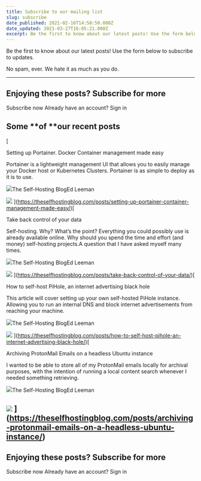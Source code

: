 ```yaml
---
title: Subscribe to our mailing list
slug: subscribe
date_published: 2021-02-16T14:58:50.000Z
date_updated: 2021-03-27T16:05:21.000Z
excerpt: Be the first to know about our latest posts! Use the form below to subscribe to updates.
---
```


Be the first to know about our latest posts! Use the form below to subscribe to updates.

No spam, ever. We hate it as much as you do.

---

## Enjoying these posts? Subscribe for more
Subscribe now
Already have an account? Sign in
## Some **of **our recent posts
[

Setting up Portainer. Docker Container management made easy

Portainer is a lightweight management UI that allows you to easily manage your Docker host or Kubernetes Clusters. Portainer is as simple to deploy as it is to use.

![](https://theselfhostingblog.com/favicon.png)The Self-Hosting BlogEd Leeman

![](https://images.unsplash.com/photo-1504383633899-a17806f7e9ad?crop&#x3D;entropy&amp;cs&#x3D;tinysrgb&amp;fit&#x3D;max&amp;fm&#x3D;jpg&amp;ixid&#x3D;MXwxMTc3M3wwfDF8c2VhcmNofDJ8fGNvbnRhaW5lcnxlbnwwfHx8&amp;ixlib&#x3D;rb-1.2.1&amp;q&#x3D;80&amp;w&#x3D;2000)
](https://theselfhostingblog.com/posts/setting-up-portainer-container-management-made-easy/)[

Take back control of your data

Self-hosting. Why? What’s the point? Everything you could possibly use is already available online. Why should you spend the time and effort (and money) self-hosting projects.A question that I have asked myself many times.

![](https://theselfhostingblog.com/favicon.png)The Self-Hosting BlogEd Leeman

![](https://images.unsplash.com/photo-1495592822108-9e6261896da8?crop&#x3D;entropy&amp;cs&#x3D;tinysrgb&amp;fit&#x3D;max&amp;fm&#x3D;jpg&amp;ixid&#x3D;MXwxMTc3M3wwfDF8c2VhcmNofDl8fGRhdGF8ZW58MHx8fA&amp;ixlib&#x3D;rb-1.2.1&amp;q&#x3D;80&amp;w&#x3D;2000)
](https://theselfhostingblog.com/posts/take-back-control-of-your-data/)[

How to self-host PiHole, an internet advertising black hole

This article will cover setting up your own self-hosted PiHole instance. Allowing you to run an internal DNS and block internet advertisements from reaching your machine.

![](https://theselfhostingblog.com/favicon.png)The Self-Hosting BlogEd Leeman

![](https://images.unsplash.com/photo-1511268559489-34b624fbfcf5?crop&#x3D;entropy&amp;cs&#x3D;tinysrgb&amp;fit&#x3D;max&amp;fm&#x3D;jpg&amp;ixid&#x3D;MXwxMTc3M3wwfDF8c2VhcmNofDd8fGFkdmVydHN8ZW58MHx8fA&amp;ixlib&#x3D;rb-1.2.1&amp;q&#x3D;80&amp;w&#x3D;2000)
](https://theselfhostingblog.com/posts/how-to-self-host-pihole-an-internet-advertising-black-hole/)[

Archiving ProtonMail Emails on a headless Ubuntu instance

I wanted to be able to store all of my ProtonMail emails locally for archival purposes, with the intention of running a local content search whenever I needed something retrieving.

![](https://theselfhostingblog.com/favicon.png)The Self-Hosting BlogEd Leeman

![](https://images.unsplash.com/photo-1590247813693-5541d1c609fd?ixlib&#x3D;rb-1.2.1&amp;q&#x3D;80&amp;fm&#x3D;jpg&amp;crop&#x3D;entropy&amp;cs&#x3D;tinysrgb&amp;w&#x3D;2000&amp;fit&#x3D;max&amp;ixid&#x3D;eyJhcHBfaWQiOjExNzczfQ)
](https://theselfhostingblog.com/posts/archiving-protonmail-emails-on-a-headless-ubuntu-instance/)
---

## Enjoying these posts? Subscribe for more
Subscribe now
Already have an account? Sign in
